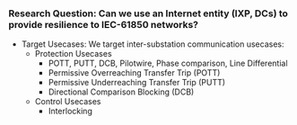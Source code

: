 ### Research Question: Can we use an Internet entity (IXP, DCs) to provide resilience to IEC-61850 networks?

- Target Usecases: We target inter-substation communication usecases:
  + Protection Usecases
    - POTT, PUTT, DCB, Pilotwire, Phase comparison, Line Differential
    - Permissive Overreaching Transfer Trip (POTT)
    - Permissive Underreaching Transfer Trip (PUTT)
    - Directional Comparison Blocking (DCB)
  + Control Usecases
    - Interlocking
